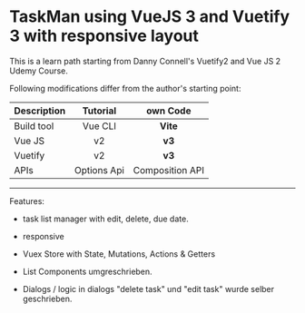 # TaskMan using VueJS 3 and Vuetify 3 with responsive layout

This is a learn path starting from Danny Connell's Vuetify2 and Vue JS 2 Udemy Course.

Following modifications differ from the author's starting point:

| Description|Tutorial|own Code|
| ------------- |:-------------:|:-----:|
|Build tool|Vue CLI|**Vite**|
|Vue JS|v2|**v3**|
|Vuetify|v2|**v3**|
|APIs|Options Api|Composition API| 

---


Features:
- task list manager with edit, delete, due date.
- responsive 
- Vuex Store with State, Mutations, Actions & Getters




- List Components umgreschrieben.
- Dialogs / logic in dialogs "delete task" und "edit task" wurde selber geschrieben.
